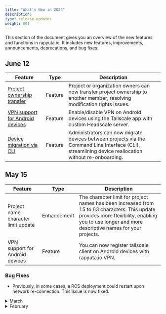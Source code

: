 ```yaml
---
title: "What's New in 2024"
description:
type: release-updates
weight: 801
---
```


This section of the document gives you an overview of the new features and functions in rapyuta.io. It includes new features, improvements, announcements, deprecations, and bug fixes.

## June 12

| Feature   | Type | Description |
| -------   | ---- | ----------- |
| [Project ownership transfer](https://deploy-preview-137--earnest-pithivier-89b859.netlify.app/how-to-guides/account-management/managing-projects/#transfer-project-ownership) | Feature | Project or organization owners can now transfer project ownership to another member, resolving modification rights issues.|
| [VPN support for Android devices](https://deploy-preview-137--earnest-pithivier-89b859.netlify.app/3_how-tos/34_networking-and-communication/347_enable-vpn/) | Feature | Enable/disable VPN on Android devices using the Tailscale app with custom Headscale server.|
| [Device migration via CLI](https://deploy-preview-135--earnest-pithivier-89b859.netlify.app/3_how-tos/32_device-management/322_migrate-a-device/) | Feature | Administrators can now migrate devices between projects via the Command Line Interface (CLI), streamlining device reallocation without re-onboarding.|

## May 15

| Feature   | Type | Description |
| -------   | ---- | ----------- |
| Project name character limit update | Enhancement | The character limit for project names has been increased from 15 to 63 characters. This update provides more flexibility, enabling you to use longer and more descriptive names for your projects.|
| VPN support for Android devices | Feature | You can now register tailscale client on Android devices with rapyuta.io VPN.|

### Bug Fixes

* Previously, in some cases, a ROS deployment could restart upon network re-connection. This issue is now fixed.

<details>
  <summary>March</summary>

## March 13

| Feature   | Type | Description |
| -------   | ---- | ----------- |
| [VPN connectivity restoration with updated subnet ranges](https://deploy-preview-130--earnest-pithivier-89b859.netlify.app/3_how-tos/34_networking-and-communication/347_enable-vpn/) | New | Updates to subnet ranges in the project no longer require re-enabling the VPN. |
| Support for IP whitelisting in StaticRoutes | New | Users can now whitelist specific IP addresses in StaticRoutes, enhancing security by restricting access to designated IPs. |
| Support for specifying permissions and ownership in device volume mounts | New | Users can define permissions and ownership settings for device volume mounts, providing greater control and flexibility over access rights and ownership of mounted volumes.|

</details>


<details>
  <summary>February</summary>

## February 14

| Feature   | Type | Description |
| -------   | ---- | ----------- |
| Support for US region in cloud deployments | New | Users can now spin cloud deployments in the US cluster, enabling them to utilize localized infrastructure resources and reduce latency for US-based users; retrieve updated manifests in the CLI using the ``rio explain`` command |

</details>
